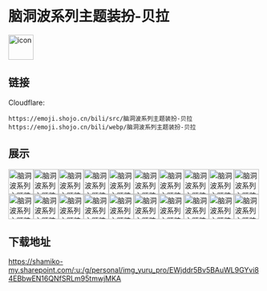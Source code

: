 # 脑洞波系列主题装扮-贝拉
<img src="https://emoji.shojo.cn/bili/src/脑洞波系列主题装扮-贝拉/icon.png" width="50" height="50" alt="icon">

## 链接
Cloudflare:
```
https://emoji.shojo.cn/bili/src/脑洞波系列主题装扮-贝拉
https://emoji.shojo.cn/bili/webp/脑洞波系列主题装扮-贝拉
```
## 展示
<img src="https://emoji.shojo.cn/bili/src/脑洞波系列主题装扮-贝拉/脑洞波系列主题装扮-贝拉-我们是.png" width="50" height="50" alt="脑洞波系列主题装扮-贝拉-我们是"><img src="https://emoji.shojo.cn/bili/src/脑洞波系列主题装扮-贝拉/脑洞波系列主题装扮-贝拉-哈哈哈.png" width="50" height="50" alt="脑洞波系列主题装扮-贝拉-哈哈哈"><img src="https://emoji.shojo.cn/bili/src/脑洞波系列主题装扮-贝拉/脑洞波系列主题装扮-贝拉-贝极星.png" width="50" height="50" alt="脑洞波系列主题装扮-贝拉-贝极星"><img src="https://emoji.shojo.cn/bili/src/脑洞波系列主题装扮-贝拉/脑洞波系列主题装扮-贝拉-讨厌.png" width="50" height="50" alt="脑洞波系列主题装扮-贝拉-讨厌"><img src="https://emoji.shojo.cn/bili/src/脑洞波系列主题装扮-贝拉/脑洞波系列主题装扮-贝拉-吃东西.png" width="50" height="50" alt="脑洞波系列主题装扮-贝拉-吃东西"><img src="https://emoji.shojo.cn/bili/src/脑洞波系列主题装扮-贝拉/脑洞波系列主题装扮-贝拉-欢呼.png" width="50" height="50" alt="脑洞波系列主题装扮-贝拉-欢呼"><img src="https://emoji.shojo.cn/bili/src/脑洞波系列主题装扮-贝拉/脑洞波系列主题装扮-贝拉-打招呼.png" width="50" height="50" alt="脑洞波系列主题装扮-贝拉-打招呼"><img src="https://emoji.shojo.cn/bili/src/脑洞波系列主题装扮-贝拉/脑洞波系列主题装扮-贝拉-无语.png" width="50" height="50" alt="脑洞波系列主题装扮-贝拉-无语"><img src="https://emoji.shojo.cn/bili/src/脑洞波系列主题装扮-贝拉/脑洞波系列主题装扮-贝拉-惬意.png" width="50" height="50" alt="脑洞波系列主题装扮-贝拉-惬意"><img src="https://emoji.shojo.cn/bili/src/脑洞波系列主题装扮-贝拉/脑洞波系列主题装扮-贝拉-发呆.png" width="50" height="50" alt="脑洞波系列主题装扮-贝拉-发呆"><img src="https://emoji.shojo.cn/bili/src/脑洞波系列主题装扮-贝拉/脑洞波系列主题装扮-贝拉-锻炼.png" width="50" height="50" alt="脑洞波系列主题装扮-贝拉-锻炼"><img src="https://emoji.shojo.cn/bili/src/脑洞波系列主题装扮-贝拉/脑洞波系列主题装扮-贝拉-敲打.png" width="50" height="50" alt="脑洞波系列主题装扮-贝拉-敲打"><img src="https://emoji.shojo.cn/bili/src/脑洞波系列主题装扮-贝拉/脑洞波系列主题装扮-贝拉-怀疑.png" width="50" height="50" alt="脑洞波系列主题装扮-贝拉-怀疑"><img src="https://emoji.shojo.cn/bili/src/脑洞波系列主题装扮-贝拉/脑洞波系列主题装扮-贝拉-操心.png" width="50" height="50" alt="脑洞波系列主题装扮-贝拉-操心"><img src="https://emoji.shojo.cn/bili/src/脑洞波系列主题装扮-贝拉/脑洞波系列主题装扮-贝拉-阳光开朗.png" width="50" height="50" alt="脑洞波系列主题装扮-贝拉-阳光开朗"><img src="https://emoji.shojo.cn/bili/src/脑洞波系列主题装扮-贝拉/脑洞波系列主题装扮-贝拉-飞踢.png" width="50" height="50" alt="脑洞波系列主题装扮-贝拉-飞踢"><img src="https://emoji.shojo.cn/bili/src/脑洞波系列主题装扮-贝拉/脑洞波系列主题装扮-贝拉-追赶.png" width="50" height="50" alt="脑洞波系列主题装扮-贝拉-追赶"><img src="https://emoji.shojo.cn/bili/src/脑洞波系列主题装扮-贝拉/脑洞波系列主题装扮-贝拉-相信光.png" width="50" height="50" alt="脑洞波系列主题装扮-贝拉-相信光"><img src="https://emoji.shojo.cn/bili/src/脑洞波系列主题装扮-贝拉/脑洞波系列主题装扮-贝拉-戳手指.png" width="50" height="50" alt="脑洞波系列主题装扮-贝拉-戳手指"><img src="https://emoji.shojo.cn/bili/src/脑洞波系列主题装扮-贝拉/脑洞波系列主题装扮-贝拉-生气.png" width="50" height="50" alt="脑洞波系列主题装扮-贝拉-生气">

## 下载地址

https://shamiko-my.sharepoint.com/:u:/g/personal/img_yuru_pro/EWjddr5Bv5BAuWL9GYvi84EBbwEN16QNfSRLm95tmwjMKA